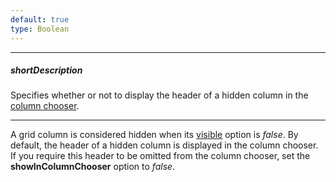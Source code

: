 ```yaml
---
default: true
type: Boolean
---
```

---
##### shortDescription
Specifies whether or not to display the header of a hidden column in the [column chooser](/concepts/05%20Widgets/DataGrid/001%20Visual%20Elements/120%20Column%20Chooser.md '/Documentation/Guide/Widgets/DataGrid/Visual_Elements/#Column_Chooser').

---
A grid column is considered hidden when its [visible](/api-reference/10%20UI%20Widgets/dxDataGrid/1%20Configuration/columns/visible.md '/Documentation/ApiReference/UI_Widgets/dxDataGrid/Configuration/columns/#visible') option is *false*. By default, the header of a hidden column is displayed in the column chooser. If you require this header to be omitted from the column chooser, set the **showInColumnChooser** option to *false*.